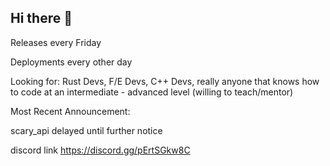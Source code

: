 ## Hi there 👋

Releases every Friday

Deployments every other day 

Looking for: Rust Devs, F/E Devs, C++ Devs, really anyone that knows how to code at an intermediate - advanced level (willing to teach/mentor)

Most Recent Announcement:

scary_api delayed until further notice

discord link
https://discord.gg/pErtSGkw8C

